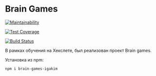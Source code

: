 # Brain Games
[![Maintainability](https://api.codeclimate.com/v1/badges/a99a88d28ad37a79dbf6/maintainability)](https://codeclimate.com/github/codeclimate/codeclimate/maintainability)

[![Test Coverage](https://api.codeclimate.com/v1/badges/a99a88d28ad37a79dbf6/test_coverage)](https://codeclimate.com/github/codeclimate/codeclimate/test_coverage)

[![Build Status](https://travis-ci.org/igakim/project-lvl1-s224.svg?branch=master)](https://travis-ci.org/igakim/project-lvl1-s224)


В рамках обучения на Хекслете, был реализован проект Brain games.

Установка из npm:

    npm i brain-games-igakim

